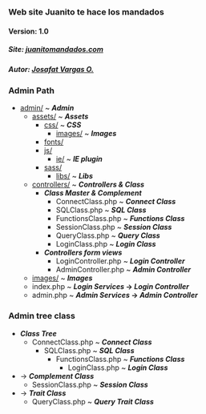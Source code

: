 ### Web site Juanito te hace los mandados 
#### Version: 1.0
##### Site: [juanitomandados.com](http://juanitomandados.com)
##### Autor: [Josafat Vargas O.](http://josdeveloper.com)


### Admin Path

- [admin/][admin] ~ **_Admin_**
  - [assets/][admin/assets] ~ **_Assets_**
    - [css/][admin/assets/css] ~ **_CSS_**
      - [images/][admin/assets/css/images] ~ **_Images_**
    - [fonts/][admin/assets/fonts]
    - [js/][admin/assets/js]
      - [ie/][admin/assets/js/ie] ~ **_IE plugin_**
    - [sass/][admin/assets/sass]
      - [libs/][admin/assets/sass/libs] ~ **_Libs_**
  - [controllers/][admin/controllers] ~ **_Controllers & Class_**
    - **_Class Master & Complement_**
        - ConnectClass.php ~ **_Connect Class_**
        - SQLClass.php ~ **_SQL Class_**
        - FunctionsClass.php ~ **_Functions Class_**
        - SessionClass.php ~ **_Session Class_**
        - QueryClass.php ~ **_Query Class_**
        - LoginClass.php ~ **_Login Class_**
    - **_Controllers form views_**
        - LoginController.php ~ **_Login Controller_**
        - AdminController.php ~ **_Admin Controller_**
  - [images/][admin/images] ~ **_Images_**
  - index.php ~ **_Login Services_ -> _Login Controller_**
  - admin.php ~ **_Admin Services_ -> _Admin Controller_**

### Admin tree class

- **_Class Tree_**
  - ConnectClass.php ~ **_Connect Class_**
    - SQLClass.php ~ **_SQL Class_**
      - FunctionsClass.php ~ **_Functions Class_**
        - LoginClass.php ~ **_Login Class_**
- -> **_Complement Class_**
  - SessionClass.php ~ **_Session Class_**
- -> **_Trait Class_**
  - QueryClass.php ~ **_Query Trait Class_**


[admin]:<https://github.com/JosafatDeveloper/JuanitoMandados-Git/tree/master/admin>
[admin/assets]:<https://github.com/JosafatDeveloper/JuanitoMandados-Git/tree/master/admin/assets>
[admin/assets/css]:<https://github.com/JosafatDeveloper/JuanitoMandados-Git/tree/master/admin/assets/css>
[admin/assets/css/images]:<https://github.com/JosafatDeveloper/JuanitoMandados-Git/tree/master/admin/assets/css/images>
[admin/assets/fonts]:<https://github.com/JosafatDeveloper/JuanitoMandados-Git/tree/master/admin/assets/fonts>
[admin/assets/js]:<https://github.com/JosafatDeveloper/JuanitoMandados-Git/tree/master/admin/assets/js>
[admin/assets/js/ie]:<https://github.com/JosafatDeveloper/JuanitoMandados-Git/tree/master/admin/assets/js/ie>
[admin/assets/sass]:<https://github.com/JosafatDeveloper/JuanitoMandados-Git/tree/master/admin/assets/sass>
[admin/assets/sass/libs]:<https://github.com/JosafatDeveloper/JuanitoMandados-Git/tree/master/admin/assets/sass/libs>
[admin/controllers]:<https://github.com/JosafatDeveloper/JuanitoMandados-Git/tree/master/admin/controllers>
[admin/images]:<https://github.com/JosafatDeveloper/JuanitoMandados-Git/tree/master/admin/images>
